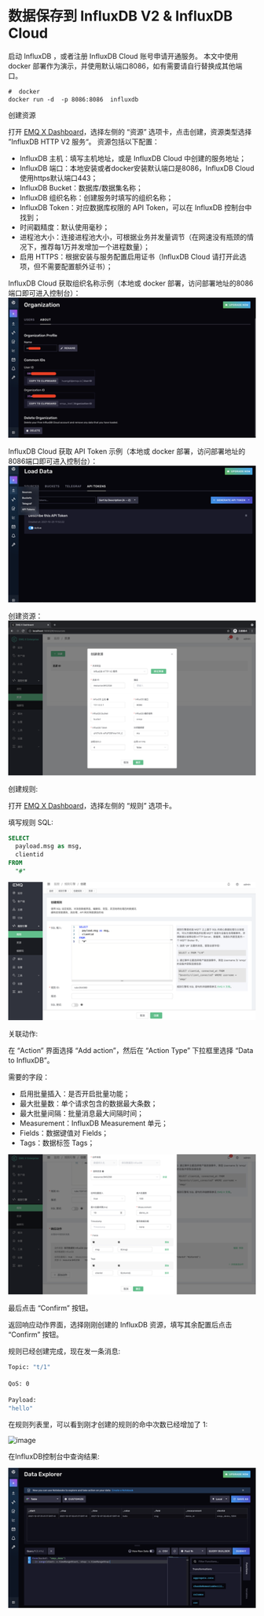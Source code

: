 # 数据保存到 InfluxDB V2 & InfluxDB Cloud

 启动 InfluxDB ，或者注册 InfluxDB Cloud 账号申请开通服务。
 本文中使用 docker 部署作为演示，并使用默认端口8086，如有需要请自行替换成其他端口。

 ```shell
#  docker
docker run -d  -p 8086:8086  influxdb
 ```

创建资源

打开 [EMQ X Dashboard](http://127.0.0.1:18083/#/rules)，选择左侧的 “资源” 选项卡，点击创建，资源类型选择 ”InfluxDB HTTP V2 服务“。
资源包括以下配置：

- InfluxDB 主机：填写主机地址，或是 InfluxDB Cloud 中创建的服务地址；
- InfluxDB 端口：本地安装或者docker安装默认端口是8086，InfluxDB Cloud 使用https默认端口443；
- InfluxDB Bucket：数据库/数据集名称；
- InfluxDB 组织名称：创建服务时填写的组织名称；
- InfluxDB Token：对应数据库权限的 API Token，可以在 InfluxDB 控制台中找到；
- 时间戳精度：默认使用毫秒；
- 进程池大小：连接进程池大小，可根据业务并发量调节（在网速没有瓶颈的情况下，推荐每1万并发增加一个进程数量）；
- 启用 HTTPS：根据安装与服务配置启用证书（InfluxDB Cloud 请打开此选项，但不需要配置额外证书）；

InfluxDB Cloud 获取组织名称示例（本地或 docker 部署，访问部署地址的8086端口即可进入控制台）：
![image](./assets/rule-engine/influxdbv2_get_orgname_demo.png)

InfluxDB Cloud 获取 API Token 示例（本地或 docker 部署，访问部署地址的8086端口即可进入控制台）：
![image](./assets/rule-engine/influxdbv2_get_api_token_demo.png)

创建资源：
![image](./assets/rule-engine/influxdbv2_create_resource.png)

创建规则:

打开 [EMQ X Dashboard](http://127.0.0.1:18083/#/rules)，选择左侧的 “规则” 选项卡。

填写规则 SQL:

```SQL
SELECT
  payload.msg as msg,
  clientid
FROM
  "#"
```

![image](./assets/rule-engine/influxdbv2_create_rule.png )

关联动作:

在 “Action” 界面选择 “Add action”，然后在 “Action Type” 下拉框里选择 “Data to InfluxDB”。

需要的字段：

- 启用批量插入：是否开启批量功能；
- 最大批量数：单个请求包含的数据最大条数；
- 最大批量间隔：批量消息最大间隔时间；
- Measurement：InfluxDB Measurement 单元；
- Fields：数据键值对 Fields；
- Tags：数据标签 Tags；

![image](./assets/rule-engine/influxdbv2_create_action_zh.png )

最后点击 “Confirm” 按钮。

返回响应动作界面，选择刚刚创建的 InfluxDB 资源，填写其余配置后点击 “Confirm” 按钮。

规则已经创建完成，现在发一条消息:

```bash
Topic: "t/1"

QoS: 0

Payload:
"hello"
```

在规则列表里，可以看到刚才创建的规则的命中次数已经增加了 1:

![image](./assets/rule-engine/influxdb-rulelist-1@2x.png)

在InfluxDB控制台中查询结果:

![image](./assets/rule-engine/influxdbv2_result.png)
